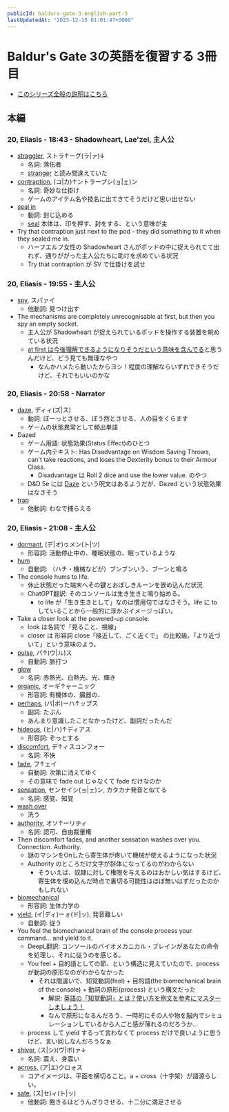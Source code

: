 ```yaml
---
publicId: baldurs-gate-3-english-part-3
lastUpdatedAt: "2023-12-15 01:01:47+0000"
---
```


# Baldur's Gate 3の英語を復習する 3冊目

- [このシリーズ全般の説明はこちら](./baldurs-gate-3-english-index.html)

## 本編

### 20, Eliasis - 18:43 - Shadowheart, Lae'zel, 主人公

- [straggler](https://ejje.weblio.jp/content/straggler), ストラ↑ーグ(ラ|ァ)↓
  - 名詞: 落伍者
  - [stranger](https://ejje.weblio.jp/content/stranger) と読み間違えていた
- [contraption](https://ejje.weblio.jp/content/contraption), (コ|カ)↑ントラープシ(ョ|ェ)ン
  - 名詞: 奇妙な仕掛け
  - ゲームのアイテム名や技名に出てきてそうだけど思い出せない
- [seal in](https://ejje.weblio.jp/content/seal+in)
  - 動詞: 封じ込める
  - [seal](https://ejje.weblio.jp/content/seal) 本体は、印を押す、封をする、という意味が主
- Try that contraption just next to the pod - they did something to it when they sealed me in.
  - ハーフエルフ女性の Shadowheart さんがポッドの中に捉えられてて出れず、通りががった主人公たちに助けを求めている状況
  - Try that contraption が SV で仕掛けを試せ

### 20, Eliasis - 19:55 - 主人公

- [spy](https://ejje.weblio.jp/content/spy), スパァイ
  - 他動詞: 見つけ出す
- The mechanisms are completely unrecognisable at first, but then you spy an empty socket.
  - 主人公が Shadowheart が捉えられているポッドを操作する装置を眺めている状況
  - [at first は今後理解できるようになりそうだという意味を含んでる](https://www.fruitfulenglish.com/blog/morgan-58/)と思うんだけど、どう見ても無理なやつ
    - なんかハメたら動いたからヨシ！程度の理解ならいずれできそうだけど、それでもいいのかな

### 20, Eliasis - 20:58 - Narrator

- [daze](https://ejje.weblio.jp/content/daze), ディィ(ズ|ス)
  - 動詞: ぼーっとさせる、ぼう然とさせる、人の目をくらます
  - ゲームの状態異常として頻出単語
- Dazed
  - ゲーム用語: 状態効果(Status Effect)のひとつ
  - ゲーム内テキスト: Has Disadvantage on Wisdom Saving Throws, can't take reactions, and loses the Dexterity bonus to their Armour Class.
    - Disadvantage は Roll 2 dice and use the lower value. のやつ
  - D&D 5e には [Daze](<https://dnd-wiki.org/wiki/Daze_(5e_Spell)>) という呪文はあるようだが、Dazed という状態効果はなさそう
- [trap](https://ejje.weblio.jp/content/trap)
  - 他動詞: わなで捕らえる

### 20, Eliasis - 21:08 - 主人公

- [dormant](https://ejje.weblio.jp/content/dormant), (デ|オ)ゥメン(ト|ツ)
  - 形容詞: 活動停止中の、睡眠状態の、眠っているような
- [hum](https://ejje.weblio.jp/content/hum)
  - 自動詞: （ハチ・機械などが）ブンブンいう、ブーンと鳴る
- The console hums to life.
  - 休止状態だった端末へその鍵とおぼしきルーンを嵌め込んだ状況
  - ChatGPT翻訳: そのコンソールは生き生きと鳴り始める。
    - to life が「生き生きとして」なのは慣用句ではなさそう。life に to していることから一般的に浮かぶイメージっぽい。
- Take a closer look at the powered-up console.
  - look は名詞で「見ること、視線」
  - closer は 形容詞 close「接近して、ごく近くで」 の比較級。「より近づいて」という意味のよう。
- [pulse](https://ejje.weblio.jp/content/pulse), パ↑(ウ|ル)ス
  - 自動詞: 脈打つ
- [glow](https://ejje.weblio.jp/content/glow)
  - 名詞: 赤熱光、白熱光、光、輝き
- [organic](https://ejje.weblio.jp/content/organic), オーギ↑ャーニック
  - 形容詞: 有機体の、臓器の、
- [perhaps](https://ejje.weblio.jp/content/perhaps), (パ|ポ)ーハ↑ップス
  - 副詞: たぶん
  - あんまり意識したことなかったけど、副詞だったんだ
- [hideous](https://ejje.weblio.jp/content/hideous), (ヒ|ハ)↑ディアス
  - 形容詞: ぞっとする
- [discomfort](https://ejje.weblio.jp/content/discomfort), デ↑ィスコンフォー
  - 名詞: 不快
- [fade](https://ejje.weblio.jp/content/fade), フ↑ェイ
  - 自動詞: 次第に消えてゆく
  - その意味で fade out じゃなくて fade だけなのか
- [sensation](https://ejje.weblio.jp/content/sensation), センセイシ(ョ|ェ)ン, カタカナ発音と似てる
  - 名詞: 感覚、知覚
- [wash over](https://ejje.weblio.jp/content/wash+over)
  - 洗う
- [authority](https://ejje.weblio.jp/content/authority), オソ↑ーリティ
  - 名詞: 認可、自由裁量権
- Then discomfort fades, and another sensation washes over you. Connection. Authority.
  - 謎のマシンをOnしたら寄生体が疼いて機械が使えるようになった状況
  - Authority のところだけ文字が斜体になってるのがわからない
    - そういえば、奴隷に対して権限を与えるのはおかしい気はするけど、寄生体を埋め込んだ時点で裏切る可能性はほぼ無いはずだったのかもしれない
- [biomechanical](https://ejje.weblio.jp/content/biomechanical)
  - 形容詞: 生体力学の
- [yield](https://ejje.weblio.jp/content/yield), (イ|ディ)ーォ(ド|ッ), 発音難しい
  - 自動詞: 従う
- You feel the biomechanical brain of the console process your command... and yield to it.
  - DeepL翻訳: コンソールのバイオメカニカル・ブレインがあなたの命令を処理し、それに従うのを感じる。
  - You feel + 目的語としての節、という構造に見えていたので、process が動詞の原形なのがわからなかった
    - それは間違いで、知覚動詞(feel) + 目的語(the biomechanical brain of the console) + 動詞の原形(process) という構文だった
      - 解説: [英語の「知覚動詞」とは？使い方を例文を参考にマスターしましょう！](https://nativecamp.net/blog/20221116-feel)
      - なんで原形になるんだろう、一時的にその人や物を脳内でシミュレーションしているから人ごと感が薄れるのだろうか...
  - process して yield するって言わなくて process だけで良いように思うけど、言い回しなんだろうなぁ
- [shiver](https://ejje.weblio.jp/content/shiver), (ス|シ)(ヴ|ボ)ァ↓
  - 名詞: 震え、身震い
- [across](https://ejje.weblio.jp/content/across), (ア|エ)クロォス
  - コアイメージは、平面を横切ること。a + cross（十字架）が語源らしい。
- [sate](https://ejje.weblio.jp/content/sate), (ス|セ)ィ(ト|ッ)
  - 他動詞: 飽きるほどうんざりさせる、十二分に満足させる
